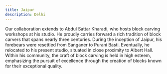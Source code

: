 ```yaml
---
title: Jaipur
description: Delhi
---
```

Our collaboration extends to Abdul Sattar Kharadi, who hosts block carving workshops at his studio. He proudly carries forward a rich tradition of block carvers that spans nearly three centuries. During the inception of Jaipur, his forebears were resettled from Sanganer to Purani Basti. Eventually, he relocated to his present studio, situated in close proximity to Albert Hall. Within his community, the craft of block carving is held in high esteem, emphasizing the pursuit of excellence through the creation of blocks known for their exceptional quality.
